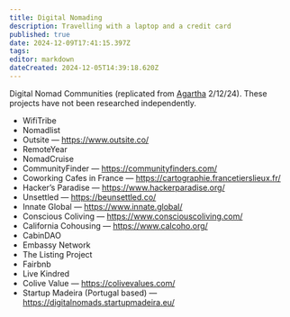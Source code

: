 ```yaml
---
title: Digital Nomading
description: Travelling with a laptop and a credit card
published: true
date: 2024-12-09T17:41:15.397Z
tags: 
editor: markdown
dateCreated: 2024-12-05T14:39:18.620Z
---
```


Digital Nomad Communities (replicated from [Agartha](https://agarthamap.notion.site/Additional-Resources-43fff14ef15b45058ae6fd79178f990e) 2/12/24). These projects have not been researched independently.
- WifiTribe
- Nomadlist
- Outsite — https://www.outsite.co/
- RemoteYear
- NomadCruise
- CommunityFinder — https://communityfinders.com/
- Coworking Cafes in France — https://cartographie.francetierslieux.fr/
- Hacker’s Paradise — https://www.hackerparadise.org/
- Unsettled — https://beunsettled.co/
- Innate Global — https://www.innate.global/
- Conscious Coliving — https://www.consciouscoliving.com/
- California Cohousing — https://www.calcoho.org/
- CabinDAO
- Embassy Network
- The Listing Project
- Fairbnb
- Live Kindred
- Colive Value — https://colivevalues.com/
- Startup Madeira (Portugal based) —  https://digitalnomads.startupmadeira.eu/